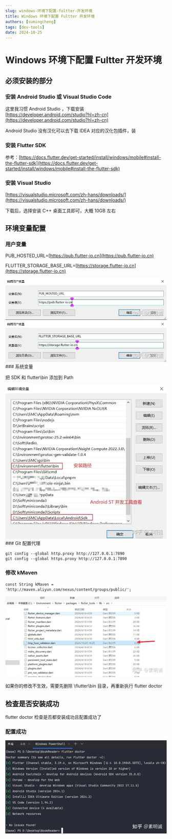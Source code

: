 ```yaml
---
slug: windows-环境下配置-fultter-开发环境
title: Windows 环境下配置 Fultter 开发环境
authors: [sumingcheng]
tags: [dev-tools]
date: 2024-10-25
---
```


# Windows 环境下配置 Fultter 开发环境

## 必须安装的部分

### 安装 Android Studio 或 Visual Studio Code

这里我习惯 Android Studio ，下载安装 [https://developer.android.com/studio?hl=zh-cn](https://developer.android.com/studio?hl=zh-cn)

Android Studio 没有汉化可以去下载 IDEA 对应的汉化包插件，装

### 安装 Flutter SDK

参考：[https://docs.flutter.dev/get-started/install/windows/mobile#install-the-flutter-sdk](https://docs.flutter.dev/get-started/install/windows/mobile#install-the-flutter-sdk)

### 安装 Visual Studio

[https://visualstudio.microsoft.com/zh-hans/downloads/](https://visualstudio.microsoft.com/zh-hans/downloads/)

下载后，选择安装 C++ 桌面工具即可，大概 10GB 左右

## 环境变量配置

### 用户变量

PUB_HOSTED_URL=[https://pub.flutter-io.cn](https://pub.flutter-io.cn)

FLUTTER_STORAGE_BASE_URL=[https://storage.flutter-io.cn](https://storage.flutter-io.cn)

![e0080eba06e3a2b644da59a04665b1ae](../image/e0080eba06e3a2b644da59a04665b1ae.jpg)![a529df15c7e845f4d40bc1ba0264ed5b](../image/a529df15c7e845f4d40bc1ba0264ed5b.jpg)### 系统变量

把 SDK 和 flutter\bin 添加到 Path

![0762778870ef5a2a9cfaab0b6079594b](../image/0762778870ef5a2a9cfaab0b6079594b.jpg)### Git 配置代理

```
git config --global http.proxy http://127.0.0.1:7890
git config --global https.proxy http://127.0.0.1:7890
```

### 修改 kMaven

```
const String kMaven = 'http://maven.aliyun.com/nexus/content/groups/public/';
```

![8e54c4ed148220c07a3e44bc5970b06e](../image/8e54c4ed148220c07a3e44bc5970b06e.jpg)

如果你的修改不生效，需要先删除 \flutter\bin 目录，再重新执行 flutter doctor

## 检查是否安装成功

flutter doctor 检查是否都安装成功且配置成功了

### 配置成功

![021955f65a1ec672efb2513daa3052f4](../image/021955f65a1ec672efb2513daa3052f4.jpg)
